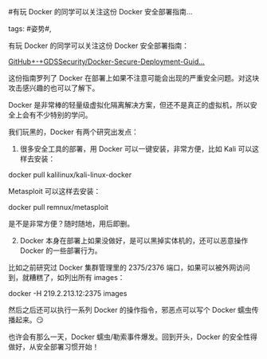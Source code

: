 #有玩 Docker 的同学可以关注这份 Docker 安全部署指南...

tags: #姿势#, 

有玩 Docker 的同学可以关注这份 Docker 安全部署指南：

[GitHub+-+GDSSecurity/Docker-Secure-Deployment-Guid...](https://github.com/GDSSecurity/Docker-Secure-Deployment-Guidelines)

这份指南罗列了 Docker 在部署上如果不注意可能会出现的严重安全问题。对这块攻击感兴趣的也可以了解下。

Docker 是非常棒的轻量级虚拟化隔离解决方案，但还不是真正的虚拟机，所以安全上会有不少特别的学问。

我们玩黑的，Docker 有两个研究出发点：

1. 很多安全工具的部署，用 Docker 可以一键安装，非常方便，比如 Kali 可以这样去安装：

docker pull kalilinux/kali-linux-docker

Metasploit 可以这样去安装：

docker pull remnux/metasploit

是不是非常方便？随时随地，用后即删。

2. Docker 本身在部署上如果没做好，是可以黑掉实体机的，还可以恶意操作 Docker 的一些部署行为。

比如之前研究过 Docker 集群管理里的 2375/2376 端口，如果可以被外网访问到，就糟糕了，如列出所有 images：

docker -H 219.2.213.12:2375 images

然后之后还可以执行一系列 Docker 的操作指令，邪恶点可以写个 Docker 蠕虫传播起来。😏

也许会有那么一天，Docker 蠕虫/勒索事件爆发。回到开头，Docker 的安全性得做好，从安全部署习惯开始！

[comment]: <> (topic_id:88855255154852)

[comment]: <> (create_time:2017-07-01T12:30:41.795+0800)

[comment]: <> (topic_type:talk)

[comment]: <> (owner:781244882_余弦)

